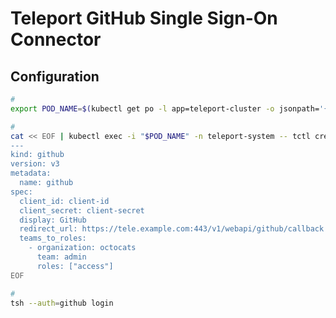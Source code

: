 # Teleport GitHub Single Sign-On Connector

<!--
https://goteleport.com/docs/deploy-a-cluster/helm-deployments/kubernetes-cluster/#step-33-sso-for-kubernetes
-->

## Configuration

```sh
#
export POD_NAME=$(kubectl get po -l app=teleport-cluster -o jsonpath='{.items[0].metadata.name}' -n teleport-system)

#
cat << EOF | kubectl exec -i "$POD_NAME" -n teleport-system -- tctl create -f
---
kind: github
version: v3
metadata:
  name: github
spec:
  client_id: client-id
  client_secret: client-secret
  display: GitHub
  redirect_url: https://tele.example.com:443/v1/webapi/github/callback
  teams_to_roles:
    - organization: octocats
      team: admin
      roles: ["access"]
EOF

#
tsh --auth=github login
```

